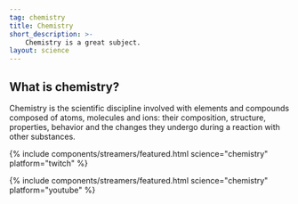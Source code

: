 ```yaml
---
tag: chemistry
title: Chemistry
short_description: >-
    Chemistry is a great subject.
layout: science
---
```

## What is chemistry?

Chemistry is the scientific discipline involved with elements and compounds composed of atoms, molecules and ions: their composition, structure, properties, behavior and the changes they undergo during a reaction with other substances.

{% include components/streamers/featured.html science="chemistry" platform="twitch" %}

{% include components/streamers/featured.html science="chemistry" platform="youtube" %}
